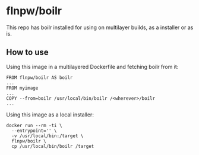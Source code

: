 # flnpw/boilr

This repo has boilr installed for using on multilayer builds, as a installer or
as is.

## How to use

Using this image in a multilayered Dockerfile and fetching boilr from it:
```
FROM flnpw/boilr AS boilr
...
FROM myimage
...
COPY --from=boilr /usr/local/bin/boilr /<wherever>/boilr
...
```

Using this image as a local installer:
```
docker run --rm -ti \
  --entrypoint='' \
  -v /usr/local/bin:/target \
  flnpw/boilr \
  cp /usr/local/bin/boilr /target
```


